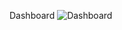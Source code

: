 Dashboard
![Dashboard](https://github.com/user-attachments/assets/dc4e3f60-bc2e-4724-8a45-b4ea2122542e)
